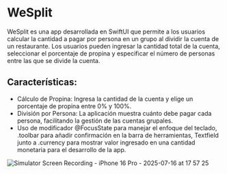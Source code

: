# WeSplit
WeSplit es una app desarrollada en SwiftUI que permite a los usuarios calcular la cantidad a pagar por persona en un grupo al dividir la cuenta de un restaurante. Los usuarios pueden ingresar la cantidad total de la cuenta, seleccionar el porcentaje de propina y especificar el número de personas entre las que se divide la cuenta.

## Características: 
- Cálculo de Propina: Ingresa la cantidad de la cuenta y elige un porcentaje de propina entre 0% y 100%.
- División por Persona: La aplicación muestra cuánto debe pagar cada persona, facilitando la gestión de las cuentas grupales.
- Uso de modificador @FocusState para manejar el enfoque del teclado, .toolbar para añadir confirmación en la barra de herramientas, Textfield junto a .currency para mostrar valor ingresado en una cantidad monetaria para el desarrollo de la app.
  
![Simulator Screen Recording - iPhone 16 Pro - 2025-07-16 at 17 57 25](https://github.com/user-attachments/assets/c924cdf2-f796-4279-833d-01ae63099ddf)
